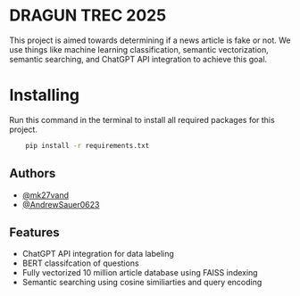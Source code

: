 # DRAGUN TREC 2025

This project is aimed towards determining if a news article is fake or not. We use things like machine learning classification,  semantic vectorization, semantic searching, and ChatGPT API integration to achieve this goal.  
# Installing

Run this command in the terminal to install all required packages for this project.

``` bash
    pip install -r requirements.txt
```


## Authors

- [@mk27vand](https://github.com/mk27vand)
- [@AndrewSauer0623](https://github.com/AndrewSauer0623)


## Features
- ChatGPT API integration for data labeling
- BERT classifcation of questions
- Fully vectorized 10 million article database using FAISS indexing
- Semantic searching using cosine similiarties and query encoding
